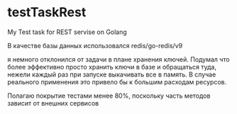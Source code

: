 # testTaskRest
My Test task for REST servise on Golang

В качестве базы данных использовался redis/go-redis/v9

я немного отклонился от задачи в плане хранения ключей. Подумал что более эффективно просто хранить ключи в базе и обращаться туда, нежели каждый раз при запуске выкачивать все в память.
В случае реального применения это привело бы к большим расходам ресурсов.

Полагаю покрытие тестами менее 80%, поскольку часть методов зависит от внешних сервисов